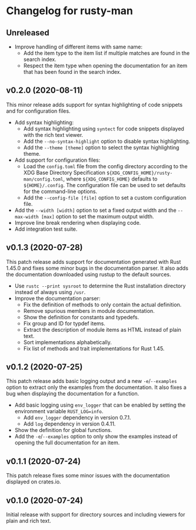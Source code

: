 <!---
SPDX-FileCopyrightText: 2020 Robin Krahl <robin.krahl@ireas.org>
SPDX-License-Identifier: MIT
-->

# Changelog for rusty-man

## Unreleased

- Improve handling of different items with same name:
  - Add the item type to the item list if multiple matches are found in the
    search index.
  - Respect the item type when opening the documentation for an item that has
    been found in the search index.

## v0.2.0 (2020-08-11)

This minor release adds support for syntax highlighting of code snippets and
for configuration files.

- Add syntax highlighting:
  - Add syntax highlighting using `syntect` for code snippets displayed with
    the rich text viewer.
  - Add the `--no-syntax-highlight` option to disable syntax highlighting.
  - Add the `--theme [theme]` option to select the syntax highlighting theme.
- Add support for configuration files:
  - Load the `config.toml` file from the config directory according to the XDG
    Base Directory Specification `${XDG_CONFIG_HOME}/rusty-man/config.toml`,
    where `${XDG_CONFIG_HOME}` defaults to `${HOME}/.config`.  The
    configuration file can be used to set defaults for the command-line
    options.
  - Add the `--config-file [file]` option to set a custom configuration file.
- Add the `--width [width]` option to set a fixed output width and the
  `--max-width [max]` option to set the maximum output width.
- Improve line break rendering when displaying code.
- Add integration test suite.

## v0.1.3 (2020-07-28)

This patch release adds support for documentation generated with Rust 1.45.0
and fixes some minor bugs in the documentation parser.  It also adds the
documentation downloaded using rustup to the default sources.

- Use `rustc --print sysroot` to determine the Rust installation directory
  instead of always using `/usr`.
- Improve the documentation parser:
  - Fix the definition of methods to only contain the actual definition.
  - Remove spurious members in module documentation.
  - Show the definition for constants and typedefs.
  - Fix group and ID for typdef items.
  - Extract the description of module items as HTML instead of plain text.
  - Sort implementations alphabetically.
  - Fix list of methods and trait implementations for Rust 1.45.

## v0.1.2 (2020-07-25)

This patch release adds basic logging output and a new `-e`/`--examples` option
to extract only the examples from the documentation.  It also fixes a bug when
displaying the documentation for a function.

- Add basic logging using `env_logger` that can be enabled by setting the
  environment variable `RUST_LOG=info`.
  - Add `env_logger` dependency in version 0.7.1.
  - Add `log` dependency in version 0.4.11.
- Show the definition for global functions.
- Add the `-e`/`--examples` option to only show the examples instead of opening
  the full documentation for an item.

## v0.1.1 (2020-07-24)

This patch release fixes some minor issues with the documentation displayed on
crates.io.

## v0.1.0 (2020-07-24)

Initial release with support for directory sources and including viewers for
plain and rich text.
